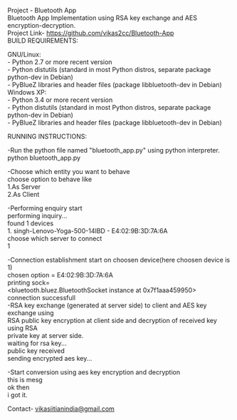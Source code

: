 Project - Bluetooth App
<br/>
Bluetooth App Implementation using RSA key exchange and AES encryption-decryption.
<br/>
Project Link- https://github.com/vikas2cc/Bluetooth-App
<br/>
BUILD REQUIREMENTS:

  GNU/Linux:<br/>
    - Python 2.7 or more recent version<br/>
     - Python distutils (standard in most Python distros, separate package<br/>
                         python-dev in Debian)<br/>
     - PyBlueZ libraries and header files (package libbluetooth-dev in Debian)<br/>
  Windows XP:<br/>
    - Python 3.4 or more recent version<br/>
     - Python distutils (standard in most Python distros, separate package<br/>
                         python-dev in Debian)<br/>
     - PyBlueZ libraries and header files (package libbluetooth-dev in Debian)<br/>

RUNNING INSTRUCTIONS:<br/>
   
  -Run the python file named "bluetooth_app.py" using python interpreter.<br/>
   python bluetooth_app.py<br/>
  
  -Choose which entity you want to behave<br/>
   choose option to behave like<br/>
   1.As Server<br/>
   2.As Client<br/>
  
  -Performing enquiry start<br/>
        performing inquiry...<br/>
	found 1 devices<br/>
	1. singh-Lenovo-Yoga-500-14IBD - E4:02:9B:3D:7A:6A<br/>
	choose which server to connect<br/>
	1<br/>
  
  -Connection establishment start on choosen device(here choosen device is 1)<br/>
        chosen option = E4:02:9B:3D:7A:6A<br/>
	printing sock=<br/>
	<bluetooth.bluez.BluetoothSocket instance at 0x7f1aaa459950><br/>
	connection successfull<br/>
  -RSA key exchange (generated at server side) to client and AES key exchange using<br/> 
   RSA public key encryption at client side and decryption of received key using RSA <br/>
   private key at server side.<br/>
        waiting for rsa key...<br/>
        public key received<br/>
        sending encrypted aes key...<br/>
  
  -Start conversion using aes key encryption and decryption<br/>
        <You>this is mesg<br/>
	<You>ok then<br/>
	<server>i got it.<br/>

Contact- vikasiitianindia@gmail.com<br/>
